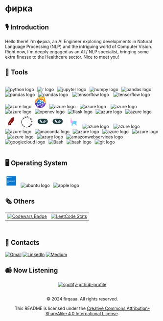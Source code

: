 <!-- <h3 align="left", style="font-family:  Consolas, monospace;"><b>Tech : </b></h3> -->

# фирка

## 🎙️ Introduction

Hello there! I'm фирка, an AI Engineer exploring developments in Natural Language Processing (NLP) and the intriguing world of Computer Vision.  Right now, I'm deeply engaged as an AI / NLP specialist, bringing some extra finesse to the Healthcare sector. Nice to meet you!

## 🔩 Tools
<br>

<div align="center">
<div align="left">
  <img src="https://cdn.jsdelivr.net/gh/devicons/devicon/icons/python/python-original.svg" height="40" alt="python logo"  />
<img width="3" />
  <img src="https://cdn.jsdelivr.net/gh/devicons/devicon/icons/r/r-original.svg" height="40" alt="r logo"  />
<img width="3" />
  <img src="https://cdn.jsdelivr.net/gh/devicons/devicon/icons/jupyter/jupyter-original.svg" height="40" alt="jupyter logo"  />
<img width="3" />
  <img src="https://cdn.jsdelivr.net/gh/devicons/devicon/icons/numpy/numpy-original.svg" height="40" alt="numpy logo"  />
<img width="3" />
  <img src="https://cdn.jsdelivr.net/gh/devicons/devicon/icons/pandas/pandas-original.svg" height="40" width="52" alt="pandas logo"  />
<img width="3">
  <img src="https://pbs.twimg.com/profile_images/1049911508296224770/9R5kP6Ql_200x200.jpg" height="40" width="40" alt="pandas logo"  />
<img width="3" />
  <img src="https://upload.wikimedia.org/wikipedia/commons/thumb/0/05/Scikit_learn_logo_small.svg/1200px-Scikit_learn_logo_small.svg.png" height="40" width="58" alt="pandas logo"/> 
<img width="3" />
  <img src="https://upload.wikimedia.org/wikipedia/commons/thumb/2/2d/Tensorflow_logo.svg/1200px-Tensorflow_logo.svg.png" height="40" width="40" alt="tensorflow logo"/> 
<img width="3" />
  <img src="https://img.stackshare.io/service/5601/keras.png" height="40" width="40" alt="tensorflow logo"/>
<img width="3" />
  <img src="https://freepngimg.com/save/72540-network-neural-recurrent-deep-database-pytorch-artificial/1200x1200" height="40" width="45" alt="azure logo"/>
<img width="3" />
  <img src="https://raw.githubusercontent.com/pyg-team/pyg_sphinx_theme/master/pyg_sphinx_theme/static/img/pyg_logo.png" height="36" width="36" alt="azure logo"/>
<img width="4" />
  <img src="https://avatars.githubusercontent.com/u/58386951?v=4&s=400" height="40" width="40" alt="azure logo"  />
<img width="2" /> 
  <img src="https://upload.wikimedia.org/wikipedia/commons/thumb/8/86/Google_JAX_logo.svg/1200px-Google_JAX_logo.svg.png" height="36" width="42" alt="azure logo"/>
<img width="3" /> 
  <img src="https://pbs.twimg.com/profile_images/1693946094206476288/tR7JnC69_400x400.png" height="40" width="40" alt="azure logo"/>
<img width="3" />
  <img src="https://raw.githubusercontent.com/wandb/assets/main/wandb-dots-logo.svg" height="36" width="52" alt="azure logo"/>
<img width="3" />
  <img src="https://cdn.jsdelivr.net/gh/devicons/devicon/icons/opencv/opencv-original.svg" height="40" alt="opencv logo"  />
<img width="3" />
  <img src="https://cdn.jsdelivr.net/gh/devicons/devicon/icons/flask/flask-original.svg" height="40" alt="flask logo"  />
<img width="3" />
  <img src="https://onnxruntime.ai/images/ONNX-Icon.png" height="40" width="40" alt="azure logo"/>
<img width="3" />
    <img src="https://huggingface.co/datasets/huggingface/brand-assets/resolve/main/hf-logo.png" height="40" width="40" alt="azure logo"/>
<img width="3" />
    <img src="./images/5270.png" height="40" width="40" alt="azure logo"/>
<img width="3" />
    <img src="./images/312y9y449.png" height="40" width="40" alt="azure logo"/>
<img width="1" />
    <img src="./images/fM5FlvD3_400x400-all.png#gh-dark-mode-only" height="45" width="45" alt="azure logo"/>
    <img src="./images/fM5FlvD3_400x400-all.png#gh-light-mode-only" height="45" width="45" alt="azure logo"/>
<img width="1" />
    <img src="./images/oqVQ04b5KiGt5WOWJmYt8.png" height="40" width="40" alt="azure logo"/>
<img width="3" />
    <img src="https://streamlit.io/images/brand/streamlit-mark-color.svg" height="40" width="40" alt="azure logo"/>
<img width="3"> 
    <img src="https://innovationyourself.com/wp-content/uploads/2021/10/rasa.png" height="40" width="40" alt="azure logo" />
<img width="3" />
    <img src="https://miro.medium.com/v2/resize:fit:513/1*aeXlwnOS3DvVHiMVgBZbpQ.png" height="40" width="40" alt="azure logo" />
<img width="3" />
  <img src="https://cdn.jsdelivr.net/gh/devicons/devicon/icons/anaconda/anaconda-original.svg" height="40" alt="anaconda logo"  />
<img width="3" />
    <img src="https://www.bluematador.com/hs-fs/hubfs/blog/new/How%20Many%20Packets%20per%20Second%20PPS%20in%20Amazon%20EC2/BM-EC2-post-icon.png?width=200&name=BM-EC2-post-icon.png" height="40" width="40" alt="azure logo"/>
<img width="3" />
    <img src="https://seeklogo.com/images/A/azure-machine-learning-service-logo-445C459FD8-seeklogo.com.png" height="40" width="40" alt="azure logo"/>
<img width="3" />
    <img src="https://seeklogo.com/images/O/open-ai-logo-8B9BFEDC26-seeklogo.com.png" height="40" width="40" alt="azure logo"/>
<img width="3" />
    <img src="https://seeklogo.com/images/C/chroma-logo-FB287847E7-seeklogo.com.png" height="35" width="40" alt="azure logo"/>
<img width="3" />
  <img src="https://cdn.jsdelivr.net/gh/devicons/devicon/icons/azure/azure-original.svg" height="40" alt="azure logo"  />
<img width="3" />
  <img src="https://cdn.jsdelivr.net/gh/devicons/devicon/icons/amazonwebservices/amazonwebservices-original-wordmark.svg" height="40" alt="amazonwebservices logo"  />
<img width="3" />
  <img src="https://cdn.jsdelivr.net/gh/devicons/devicon/icons/googlecloud/googlecloud-original.svg" height="40" alt="googlecloud logo"  />
<img width="3" />
    <img src="https://cdn3d.iconscout.com/3d/free/thumb/free-docker-5645891-4695749.png?f=webp" alt="Bash" height="50" width="50" />
<img width="3" />
  <img src="https://cdn.jsdelivr.net/gh/devicons/devicon/icons/bash/bash-original.svg" height="40" alt="bash logo"  />
<img width="3" />
  <img src="https://cdn.jsdelivr.net/gh/devicons/devicon/icons/git/git-original.svg" height="40" alt="git logo"  />
</div>

</div>

<br>

## 🖥️ <b> Operating System </b>
<div align="left">
  <img src="./images/win11.png" height="40" alt="windows8 logo"  />
  <img width="3" />
  <img src="https://cdn.jsdelivr.net/gh/devicons/devicon/icons/ubuntu/ubuntu-plain.svg" height="40" alt="ubuntu logo"  />
  <img width="3" />
  <img src="https://www.varcap-informatique.net/tutoriels/wp-content/uploads/2021/08/logo-macos-monterey.png" height="40" alt="apple logo"  />
</div>

<!-- ## <b>Statistics</b>

<img src="https://myreadme.vercel.app/api/embed/firqaaa?panels=userstatistics,toplanguages,commitgraph" alt="reimaginedreadme" />

<br> -->


## 🗞️ <b>Others</b>

<table align="center" style="opacity: 0.9;">
    <tr>
        <td>
            <a href="https://www.codewars.com/users/firqaaa">
                <img src="https://www.codewars.com/users/firqaaa/badges/small" alt="Codewars Badge">
            </a>
        </td>
        <td>
            <a href="https://github.com/firqaaa/github-readme">
                <img src="https://leetcode-stats-six.vercel.app/api?username=firqaaa" alt="LeetCode Stats">
            </a>
        </td>
    </tr>
</table>


<br>

<!-- <table align="center">
  <tr>
    <td><img alt="competition" src="https://road-to-kaggle-grandmaster.vercel.app/api/badges/firqaaa/competition/light"></td>
    <td><img alt="dataset" src="https://road-to-kaggle-grandmaster.vercel.app/api/badges/firqaaa/dataset/light"></td>
    <td><img alt="notebook" src="https://road-to-kaggle-grandmaster.vercel.app/api/badges/firqaaa/notebook/light"></td>
    <td><img alt="discussion" src="https://road-to-kaggle-grandmaster.vercel.app/api/badges/firqaaa/discussion/light"></td>
  </tr>
</table> -->

## 📮 <b>Contacts</b>
[![Gmail](https://img.shields.io/badge/-Gmail-c14438?style=flat&logo=Gmail&logoColor=white)](mailto:firqa.arasyi@kalbecorp.com) [![LinkedIn](https://img.shields.io/badge/LinkedIn-%230077B5.svg?logo=linkedin&logoColor=white)](https://linkedin.com/in/firqaana) [![Medium](https://img.shields.io/badge/Medium-12100E?logo=medium&logoColor=white)](https://medium.com/@firqaaa)

###

## 📻 <b>Now Listening </b>
<div align="center">

  [![spotify-github-profile](https://spotify-github-profile.vercel.app/api/view?uid=31ka2ltibsixwhlhexeylvwhep7i&cover_image=true&theme=novatorem&show_offline=true&background_color=121212&interchange=false&bar_color=53b14f&bar_color_cover=true)](https://spotify-github-profile.vercel.app/api/view?uid=31ka2ltibsixwhlhexeylvwhep7i&redirect=true)

</div>

<!-- ## Copyright -->

##
<div align="center">
  © 2024 firqaaa. All rights reserved.

  This README is licensed under the [Creative Commons Attribution-ShareAlike 4.0 International License](https://creativecommons.org/licenses/by-sa/4.0/).
</div>
